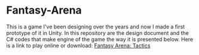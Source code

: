 # Fantasy-Arena
This is a game I've been designing over the years and now I made a first prototype of it in Unity.
In this repository are the design document and the C# codes that make engine of the game the way it is presented below.
Here is a link to play online or download:
[Fantasy Arena: Tactics](https://lrgui.itch.io/fantasy-arena-tactics)
